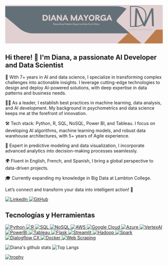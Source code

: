 ![Banner Image](Banner1.png)

## Hi there! 👋 I'm Diana, a passionate AI Developer and Data Scientist

🚀 With 7+ years in AI and data science, I specialize in transforming complex challenges into actionable insights. I leverage cutting-edge technologies to design and deploy AI-powered solutions, with deep expertise in data patterns and business needs.

👩‍💻 As a leader, I establish best practices in machine learning, data analysis, and AI development. My background in psychometrics and data science keeps me at the forefront of innovation.

🛠️ Tech stack: Python, R, SQL, NoSQL, Power BI, and Tableau. I focus on developing AI algorithms, machine learning models, and robust data warehouse architectures, with 5+ years of Agile experience.

🔐 Expert in predictive modeling and data visualization, I incorporate advanced analytics into decision-making processes seamlessly.

🌍 Fluent in English, French, and Spanish, I bring a global perspective to data-driven projects.

🎓 Currently expanding my knowledge in Big Data at Lambton College.

Let’s connect and transform your data into intelligent action! 🌟

<!--[![Linkedin: Diana](https://img.shields.io/badge/-Diana-blue?style=flat-square&logo=Linkedin&logoColor=white&link=https://www.linkedin.com/in/dianacmayorga/)](https://www.linkedin.com/in/dianacmayorga/)
[![GitHub Diana](https://img.shields.io/github/followers/dianacmayorgar?label=follow&style=social)](https://github.com/dianacmayorgar)-->

<a href="https://www.linkedin.com/in/dianacmayorga/">
  <img src="https://img.shields.io/badge/-Diana-blue?style=flat-square&logo=Linkedin&logoColor=white" alt="LinkedIn" height="25" />
</a>
<a href="https://github.com/dianacmayorgar">
  <img src="https://img.shields.io/github/followers/dianacmayorgar?label=follow&style=social" alt="GitHub" height="25" />
</a>

## Tecnologías y Herramientas

<a href="https://www.python.org/" target="_blank">
  <img src="https://img.shields.io/badge/Python-E1D0D1?style=for-the-badge&logo=python&logoColor=637077" alt="Python" height="30"/>
</a>
<a href="https://www.r-project.org/" target="_blank">
  <img src="https://img.shields.io/badge/R-637077?style=for-the-badge&logo=r&logoColor=E1D0D1" alt="R" height="30"/>
</a>
<a href="https://www.microsoft.com/en-us/sql-server" target="_blank">
  <img src="https://img.shields.io/badge/SQL-BB7C4C?style=for-the-badge&logo=microsoft-sql-server&logoColor=E1D0D1" alt="SQL" height="30"/>
</a>
<a href="https://www.mongodb.com/" target="_blank">
  <img src="https://img.shields.io/badge/NoSQL-637077?style=for-the-badge&logo=mongodb&logoColor=E1D0D1" alt="NoSQL" height="30"/>
</a>
<a href="https://aws.amazon.com/" target="_blank">
  <img src="https://img.shields.io/badge/AWS-BB7C4C?style=for-the-badge&logo=amazon-aws&logoColor=E1D0D1" alt="AWS" height="30"/>
</a>
<a href="https://cloud.google.com/" target="_blank">
  <img src="https://img.shields.io/badge/Google_Cloud-E1D0D1?style=for-the-badge&logo=google-cloud&logoColor=637077" alt="Google Cloud" height="30"/>
</a>
<a href="https://azure.microsoft.com/en-us/" target="_blank">
  <img src="https://img.shields.io/badge/Microsoft_Azure-637077?style=for-the-badge&logo=microsoft-azure&logoColor=E1D0D1" alt="Azure" height="30"/>
</a>
<a href="https://cloud.google.com/vertex-ai" target="_blank">
  <img src="https://img.shields.io/badge/VertexAI-BB7C4C?style=for-the-badge&logo=google-cloud&logoColor=E1D0D1" alt="VertexAI" height="30"/>
</a>
<a href="https://powerbi.microsoft.com/" target="_blank">
  <img src="https://img.shields.io/badge/PowerBI-E1D0D1?style=for-the-badge&logo=power-bi&logoColor=637077" alt="PowerBI" height="30"/>
</a>
<a href="https://www.tableau.com/" target="_blank">
  <img src="https://img.shields.io/badge/Tableau-637077?style=for-the-badge&logo=tableau&logoColor=E1D0D1" alt="Tableau" height="30"/>
</a>
<a href="https://flask.palletsprojects.com/" target="_blank">
  <img src="https://img.shields.io/badge/Flask-BB7C4C?style=for-the-badge&logo=flask&logoColor=E1D0D1" alt="Flask" height="30"/>
</a>
<a href="https://streamlit.io/" target="_blank">
  <img src="https://img.shields.io/badge/Streamlit-E1D0D1?style=for-the-badge&logo=streamlit&logoColor=637077" alt="Streamlit" height="30"/>
</a>
<a href="https://hadoop.apache.org/" target="_blank">
  <img src="https://img.shields.io/badge/Hadoop-637077?style=for-the-badge&logo=apache-hadoop&logoColor=E1D0D1" alt="Hadoop" height="30"/>
</a>
<a href="https://spark.apache.org/" target="_blank">
  <img src="https://img.shields.io/badge/Apache_Spark-BB7C4C?style=for-the-badge&logo=apache-spark&logoColor=E1D0D1" alt="Spark" height="30"/>
</a>
<a href="https://cloud.google.com/dialogflow/cx" target="_blank">
  <img src="https://img.shields.io/badge/Dialogflow_CX-E1D0D1?style=for-the-badge&logo=dialogflow&logoColor=637077" alt="Dialogflow CX" height="30"/>
</a>
<a href="https://www.docker.com/" target="_blank">
  <img src="https://img.shields.io/badge/Docker-637077?style=for-the-badge&logo=docker&logoColor=E1D0D1" alt="Docker" height="30"/>
</a>
<a href="https://en.wikipedia.org/wiki/Web_scraping" target="_blank">
  <img src="https://img.shields.io/badge/Web_Scraping-BB7C4C?style=for-the-badge&logo=web&logoColor=E1D0D1" alt="Web Scraping" height="30"/>
</a>

![Diana's github stats](https://github-readme-stats.vercel.app/api?username=dianacmayorgar&show_icons=true&hide_border=true&theme=dark)
![Top Langs](https://github-readme-stats.vercel.app/api/top-langs/?username=dianacmayorgar&layout=compact&theme=dark&hide_border=true)

[![trophy](https://github-profile-trophy.vercel.app/?username=dianacmayorgar)](https://github.com/gkhan205/github-profile-trophy)


<!--
**dianacmayorgar/dianacmayorgar** is a ✨ _special_ ✨ repository because its `README.md` (this file) appears on your GitHub profile.

Here are some ideas to get you started:

- 🔭 I’m currently working on ...
- 🌱 I’m currently learning ...
- 👯 I’m looking to collaborate on ...
- 🤔 I’m looking for help with ...
- 💬 Ask me about ...
- 📫 How to reach me: ...
- 😄 Pronouns: ...
- ⚡ Fun fact: ...
-->
